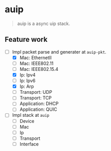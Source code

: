 # auip

> auip is a async uip stack.

## Feature work

- [ ] Impl packet parse and generater at `auip-pkt`.
  - [X] Mac: EthernetII
  - [ ] Mac: IEEE802.11
  - [ ] Mac: IEEE802.15.4
  - [X] Ip: Ipv4
  - [ ] Ip: Ipv6
  - [X] Ip: Arp
  - [ ] Transport: UDP
  - [ ] Transport: TCP
  - [ ] Application: DHCP
  - [ ] Application: QUIC
- [ ] Impl stack at `auip`
  - [ ] Device
  - [ ] Mac
  - [ ] Ip
  - [ ] Transport
  - [ ] Interface
